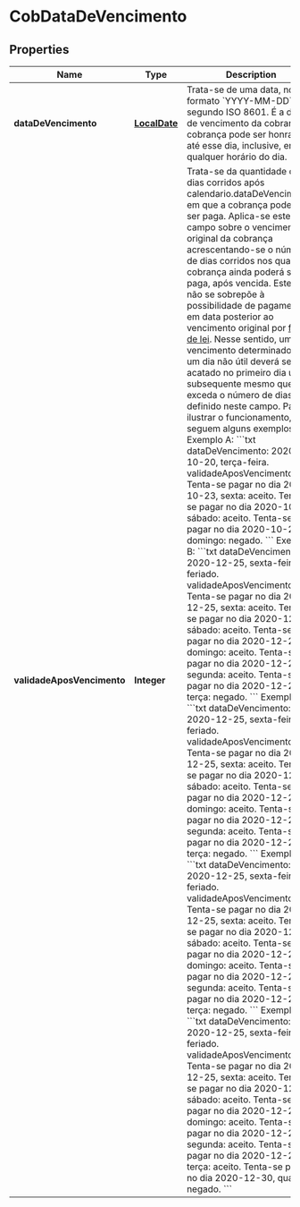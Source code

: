 # CobDataDeVencimento

## Properties
Name | Type | Description | Notes
------------ | ------------- | ------------- | -------------
**dataDeVencimento** | [**LocalDate**](LocalDate.md) | Trata-se de uma data, no formato &#x60;YYYY-MM-DD&#x60;, segundo ISO 8601. É a data de vencimento da cobrança. A cobrança pode ser honrada até esse dia, inclusive, em qualquer horário do dia. | 
**validadeAposVencimento** | **Integer** | Trata-se da quantidade de dias corridos após calendario.dataDeVencimento, em que a cobrança poderá ser paga.  Aplica-se este campo sobre o vencimento original da cobrança acrescentando-se o número de dias corridos nos quais a cobrança ainda poderá ser paga, após vencida. Este valor não se sobrepõe à possibilidade de pagamento em data posterior ao vencimento original por [força de lei](http://www.planalto.gov.br/ccivil_03/LEIS/L7089.htm). Nesse sentido, um vencimento determinado para um dia não útil deverá ser acatado no primeiro dia útil subsequente mesmo que exceda o número de dias definido neste campo.  Para ilustrar o funcionamento, seguem alguns exemplos:  Exemplo A:  &#x60;&#x60;&#x60;txt dataDeVencimento: 2020-10-20, terça-feira. validadeAposVencimento: 4  Tenta-se pagar no dia 2020-10-23, sexta: aceito. Tenta-se pagar no dia 2020-10-24, sábado: aceito. Tenta-se pagar no dia 2020-10-25, domingo: negado. &#x60;&#x60;&#x60;  Exemplo B:  &#x60;&#x60;&#x60;txt dataDeVencimento: 2020-12-25, sexta-feira, feriado. validadeAposVencimento: 0  Tenta-se pagar no dia 2020-12-25, sexta: aceito. Tenta-se pagar no dia 2020-12-26, sábado: aceito. Tenta-se pagar no dia 2020-12-27, domingo: aceito. Tenta-se pagar no dia 2020-12-28, segunda: aceito. Tenta-se pagar no dia 2020-12-29, terça: negado. &#x60;&#x60;&#x60;  Exemplo C:  &#x60;&#x60;&#x60;txt dataDeVencimento: 2020-12-25, sexta-feira, feriado. validadeAposVencimento: 1  Tenta-se pagar no dia 2020-12-25, sexta: aceito. Tenta-se pagar no dia 2020-12-26, sábado: aceito. Tenta-se pagar no dia 2020-12-27, domingo: aceito. Tenta-se pagar no dia 2020-12-28, segunda: aceito. Tenta-se pagar no dia 2020-12-29, terça: negado. &#x60;&#x60;&#x60;  Exemplo D:  &#x60;&#x60;&#x60;txt dataDeVencimento: 2020-12-25, sexta-feira, feriado. validadeAposVencimento: 3  Tenta-se pagar no dia 2020-12-25, sexta: aceito. Tenta-se pagar no dia 2020-12-26, sábado: aceito. Tenta-se pagar no dia 2020-12-27, domingo: aceito. Tenta-se pagar no dia 2020-12-28, segunda: aceito. Tenta-se pagar no dia 2020-12-29, terça: negado. &#x60;&#x60;&#x60;  Exemplo E:   &#x60;&#x60;&#x60;txt dataDeVencimento: 2020-12-25, sexta-feira, feriado. validadeAposVencimento: 4  Tenta-se pagar no dia 2020-12-25, sexta: aceito. Tenta-se pagar no dia 2020-12-26, sábado: aceito. Tenta-se pagar no dia 2020-12-27, domingo: aceito. Tenta-se pagar no dia 2020-12-28, segunda: aceito. Tenta-se pagar no dia 2020-12-29, terça: aceito. Tenta-se pagar no dia 2020-12-30, quarta: negado. &#x60;&#x60;&#x60;  |  [optional]
